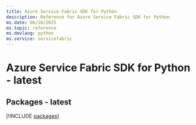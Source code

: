 ```yaml
---
title: Azure Service Fabric SDK for Python
description: Reference for Azure Service Fabric SDK for Python
ms.date: 06/10/2025
ms.topic: reference
ms.devlang: python
ms.service: servicefabric
---
```

# Azure Service Fabric SDK for Python - latest
## Packages - latest
[!INCLUDE [packages](service-fabric-index.md)]
